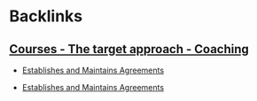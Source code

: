 
# Backlinks
## [Courses - The target approach - Coaching](<Courses - The target approach - Coaching.md>)
- [Establishes and Maintains Agreements](<Establishes and Maintains Agreements.md>)

- [Establishes and Maintains Agreements](<Establishes and Maintains Agreements.md>)

